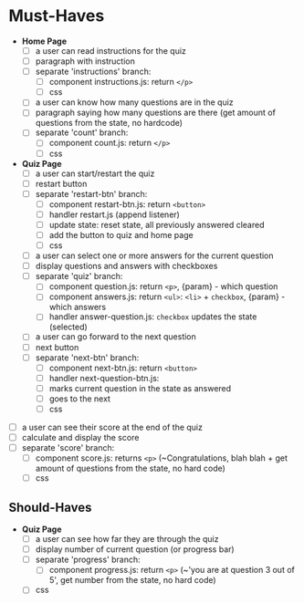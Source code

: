 # Must-Haves

- **Home Page**
  - [ ] a user can read instructions for the quiz
  - [ ] paragraph with instruction
  - [ ] separate 'instructions' branch:
    - [ ] component instructions.js: return `</p>`
    - [ ] css
  
  - [ ] a user can know how many questions are in the quiz
  - [ ] paragraph saying how many questions are there (get amount of questions from the state, no hardcode)
  - [ ] separate 'count' branch:
    - [ ] component count.js: return `</p>`
    - [ ] css
  
- **Quiz Page**
  - [ ] a user can start/restart the quiz
  - [ ] restart button
  - [ ] separate 'restart-btn' branch:
    - [ ] component restart-btn.js: return `<button>`
    - [ ] handler restart.js (append listener)
    - [ ] update state: reset state, all previously answered cleared
    - [ ] add the button to quiz and home page
    - [ ] css

  - [ ] a user can select one or more answers for the current question
  - [ ] display questions and answers with checkboxes
  - [ ] separate 'quiz' branch:
    - [ ] component question.js: return `<p>`, {param} - which question
    - [ ] component answers.js: return `<ul>`: `<li>` + `checkbox`, {param} - which answers
    - [ ] handler answer-question.js: `checkbox` updates the state (selected)

  - [ ] a user can go forward to the next question
  - [ ] next button
  - [ ] separate 'next-btn' branch:
    - [ ] component next-btn.js: return `<button>`
    - [ ] handler next-question-btn.js:
    - [ ] marks current question in the state as answered
    - [ ] goes to the next
    - [ ] css

- [ ] a user can see their score at the end of the quiz
- [ ] calculate and display the score
- [ ] separate 'score' branch:
  - [ ] component score.js: returns `<p>` (~Congratulations, blah blah + get amount of questions from the state, no hard code)
  - [ ] css
  
## Should-Haves

- **Quiz Page**
  - [ ] a user can see how far they are through the quiz
  - [ ] display number of current question (or progress bar)
  - [ ] separate 'progress' branch:
    - [ ] component progress.js: return `<p>` (~'you are at question 3 out of 5', get number from the state, no hard code)
  - [ ] css
  
<!--

  These will be the main types of tasks in the quiz project:
    `type: components`
    `type: css`
    `type: logic`
    `type: handlers`

  Some general changes you will need to make:
  - client/data/quiz.js (to add questions)
  - client/config.js (to configure your repo name for deployment)

  For each user story you may need to write code in:
  - client/src/components
  - client/src/handlers
  - client/src/logic
  - client/styles
  - client/public

  everything else should work already!

-->
